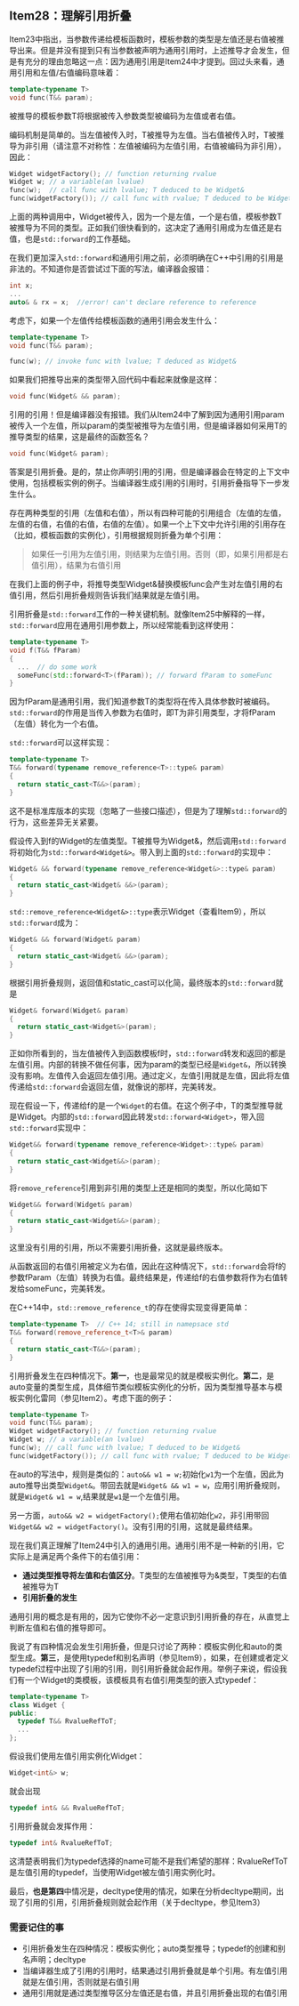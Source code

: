 ## Item28：理解引用折叠

Item23中指出，当参数传递给模板函数时，模板参数的类型是左值还是右值被推导出来。但是并没有提到只有当参数被声明为通用引用时，上述推导才会发生，但是有充分的理由忽略这一点：因为通用引用是Item24中才提到。回过头来看，通用引用和左值/右值编码意味着：

```cpp
template<typename T>
void func(T&& param);
```

被推导的模板参数T将根据被传入参数类型被编码为左值或者右值。

编码机制是简单的。当左值被传入时，T被推导为左值。当右值被传入时，T被推导为非引用（请注意不对称性：左值被编码为左值引用，右值被编码为非引用），因此：

```cpp
Widget widgetFactory(); // function returning rvalue
Widget w; // a variable(an lvalue)
func(w);  // call func with lvalue; T deduced to be Widget&
func(widgetFactory()); // call func with rvalue; T deduced to be Widget
```

上面的两种调用中，Widget被传入，因为一个是左值，一个是右值，模板参数T被推导为不同的类型。正如我们很快看到的，这决定了通用引用成为左值还是右值，也是`std::forward`的工作基础。

在我们更加深入`std::forward`和通用引用之前，必须明确在C++中引用的引用是非法的。不知道你是否尝试过下面的写法，编译器会报错：

```cpp
int x;
...
auto& & rx = x;  //error! can't declare reference to reference
```

考虑下，如果一个左值传给模板函数的通用引用会发生什么：

```cpp
template<typename T>
void func(T&& param);

func(w); // invoke func with lvalue; T deduced as Widget&
```

如果我们把推导出来的类型带入回代码中看起来就像是这样：

```cpp
void func(Widget& && param);
```

引用的引用！但是编译器没有报错。我们从Item24中了解到因为通用引用param被传入一个左值，所以param的类型被推导为左值引用，但是编译器如何采用T的推导类型的结果，这是最终的函数签名？

```cpp
void func(Widget& param);
```

答案是引用折叠。是的，禁止你声明引用的引用，但是编译器会在特定的上下文中使用，包括模板实例的例子。当编译器生成引用的引用时，引用折叠指导下一步发生什么。

存在两种类型的引用（左值和右值），所以有四种可能的引用组合（左值的左值，左值的右值，右值的右值，右值的左值）。如果一个上下文中允许引用的引用存在（比如，模板函数的实例化），引用根据规则折叠为单个引用：

> 如果任一引用为左值引用，则结果为左值引用。否则（即，如果引用都是右值引用），结果为右值引用

在我们上面的例子中，将推导类型Widget&替换模板func会产生对左值引用的右值引用，然后引用折叠规则告诉我们结果就是左值引用。

引用折叠是`std::forward`工作的一种关键机制。就像Item25中解释的一样，`std::forward`应用在通用引用参数上，所以经常能看到这样使用：

```cpp
template<typename T>
void f(T&& fParam)
{
  ...  // do some work
  someFunc(std::forward<T>(fParam)); // forward fParam to someFunc
}
```

因为fParam是通用引用，我们知道参数T的类型将在传入具体参数时被编码。`std::forward`的作用是当传入参数为右值时，即T为非引用类型，才将fParam（左值）转化为一个右值。

`std::forward`可以这样实现：

```cpp
template<typename T>
T&& forward(typename remove_reference<T>::type& param)
{
  return static_cast<T&&>(param);
}
```

这不是标准库版本的实现（忽略了一些接口描述），但是为了理解`std::forward`的行为，这些差异无关紧要。

假设传入到f的Widget的左值类型。T被推导为Widget&，然后调用`std::forward`将初始化为`std::forward<Widget&>`。带入到上面的`std::forward`的实现中：

```cpp
Widget& && forward(typename remove_reference<Widget&>::type& param)
{
  return static_cast<Widget& &&>(param);
}
```

`std::remove_reference<Widget&>::type`表示Widget（查看Item9），所以`std::forward`成为：

```cpp
Widget& && forward(Widget& param)
{
  return static_cast<Widget& &&>(param);
}
```

根据引用折叠规则，返回值和static_cast可以化简，最终版本的`std::forward`就是

```cpp
Widget& forward(Widget& param)
{
  return static_cast<Widget&>(param);
}
```

正如你所看到的，当左值被传入到函数模板f时，`std::forward`转发和返回的都是左值引用。内部的转换不做任何事，因为param的类型已经是`Widget&`，所以转换没有影响。左值传入会返回左值引用。通过定义，左值引用就是左值，因此将左值传递给`std::forward`会返回左值，就像说的那样，完美转发。

现在假设一下，传递给f的是一个`Widget`的右值。在这个例子中，T的类型推导就是Widget。内部的`std::forward`因此转发`std::forward<Widget>`，带入回`std::forward`实现中：

```cpp
Widget&& forward(typename remove_reference<Widget>::type& param)
{
  return static_cast<Widget&&>(param);
}
```

将`remove_reference`引用到非引用的类型上还是相同的类型，所以化简如下

```cpp
Widget&& forward(Widget& param)
{
  return static_cast<Widget&&>(param);
}
```

这里没有引用的引用，所以不需要引用折叠，这就是最终版本。

从函数返回的右值引用被定义为右值，因此在这种情况下，`std::forward`会将f的参数fParam（左值）转换为右值。最终结果是，传递给f的右值参数将作为右值转发给someFunc，完美转发。

在C++14中，`std::remove_reference_t`的存在使得实现变得更简单：

```cpp
template<typename T>  // C++ 14; still in namepsace std
T&& forward(remove_reference_t<T>& param)
{
  return static_cast<T&&>(param);
}
```

引用折叠发生在四种情况下。**第一**，也是最常见的就是模板实例化。**第二**，是auto变量的类型生成，具体细节类似模板实例化的分析，因为类型推导基本与模板实例化雷同（参见Item2）。考虑下面的例子：

```cpp
template<typename T>
void func(T&& param); 
Widget widgetFactory(); // function returning rvalue
Widget w; // a variable(an lvalue)
func(w); // call func with lvalue; T deduced to be Widget&
func(widgetFactory()); // call func with rvalue; T deduced to be Widget
```

在auto的写法中，规则是类似的：`auto&& w1 = w;`初始化`w1`为一个左值，因此为auto推导出类型`Widget&`。带回去就是`Widget& && w1 = w`，应用引用折叠规则，就是`Widget& w1 = w`,结果就是`w1`是一个左值引用。

另一方面，`auto&& w2 = widgetFactory();`使用右值初始化`w2`，非引用带回`Widget&& w2 = widgetFactory()`。没有引用的引用，这就是最终结果。

现在我们真正理解了Item24中引入的通用引用。通用引用不是一种新的引用，它实际上是满足两个条件下的右值引用：

- **通过类型推导将左值和右值区分**。T类型的左值被推导为&类型，T类型的右值被推导为T
- **引用折叠的发生**

通用引用的概念是有用的，因为它使你不必一定意识到引用折叠的存在，从直觉上判断左值和右值的推导即可。

我说了有四种情况会发生引用折叠，但是只讨论了两种：模板实例化和auto的类型生成。**第三**，是使用typedef和别名声明（参见Item9），如果，在创建或者定义typedef过程中出现了引用的引用，则引用折叠就会起作用。举例子来说，假设我们有一个Widget的类模板，该模板具有右值引用类型的嵌入式typedef：

```cpp
template<typename T>
class Widget {
public:
  typedef T&& RvalueRefToT;
  ...
};
```

假设我们使用左值引用实例化Widget：

```cpp
Widget<int&> w;
```

就会出现

```cpp
typedef int& && RvalueRefToT;
```

引用折叠就会发挥作用：

```cpp
typedef int& RvalueRefToT;
```

这清楚表明我们为typedef选择的name可能不是我们希望的那样：RvalueRefToT是左值引用的typedef，当使用Widget被左值引用实例化时。

最后，**也是第四**中情况是，decltype使用的情况，如果在分析decltype期间，出现了引用的引用，引用折叠规则就会起作用（关于decltype，参见Item3）

### 需要记住的事

- 引用折叠发生在四种情况：模板实例化；auto类型推导；typedef的创建和别名声明；decltype
- 当编译器生成了引用的引用时，结果通过引用折叠就是单个引用。有左值引用就是左值引用，否则就是右值引用
- 通用引用就是通过类型推导区分左值还是右值，并且引用折叠出现的右值引用